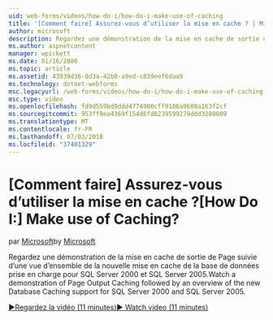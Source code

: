 ```yaml
---
uid: web-forms/videos/how-do-i/how-do-i-make-use-of-caching
title: '[Comment faire] Assurez-vous d’utiliser la mise en cache ? | Microsoft Docs'
author: microsoft
description: Regardez une démonstration de la mise en cache de sortie de Page suivie d’une vue d’ensemble de la nouvelle mise en cache de la base de données prise en charge pour SQL Server 2000 et SQL Server 2005.
ms.author: aspnetcontent
manager: wpickett
ms.date: 01/16/2006
ms.topic: article
ms.assetid: 43939d36-0d3a-42b0-a9ed-c839eef6daa9
ms.technology: dotnet-webforms
msc.legacyurl: /web-forms/videos/how-do-i/how-do-i-make-use-of-caching
msc.type: video
ms.openlocfilehash: fd9d559bd9ddd4774900cff9186a9608a163f2cf
ms.sourcegitcommit: 953ff9ea4369f154d6fd0239599279ddd3280009
ms.translationtype: MT
ms.contentlocale: fr-FR
ms.lasthandoff: 07/03/2018
ms.locfileid: "37401329"
---
```

<a name="how-do-i-make-use-of-caching"></a><span data-ttu-id="5a5aa-104">[Comment faire] Assurez-vous d’utiliser la mise en cache ?</span><span class="sxs-lookup"><span data-stu-id="5a5aa-104">[How Do I:] Make use of Caching?</span></span>
====================
<span data-ttu-id="5a5aa-105">par [Microsoft](https://github.com/microsoft)</span><span class="sxs-lookup"><span data-stu-id="5a5aa-105">by [Microsoft](https://github.com/microsoft)</span></span>

<span data-ttu-id="5a5aa-106">Regardez une démonstration de la mise en cache de sortie de Page suivie d’une vue d’ensemble de la nouvelle mise en cache de la base de données prise en charge pour SQL Server 2000 et SQL Server 2005.</span><span class="sxs-lookup"><span data-stu-id="5a5aa-106">Watch a demonstration of Page Output Caching followed by an overview of the new Database Caching support for SQL Server 2000 and SQL Server 2005.</span></span>

[<span data-ttu-id="5a5aa-107">&#9654;Regardez la vidéo (11 minutes)</span><span class="sxs-lookup"><span data-stu-id="5a5aa-107">&#9654; Watch video (11 minutes)</span></span>](https://channel9.msdn.com/Blogs/ASP-NET-Site-Videos/how-do-i-make-use-of-caching)
